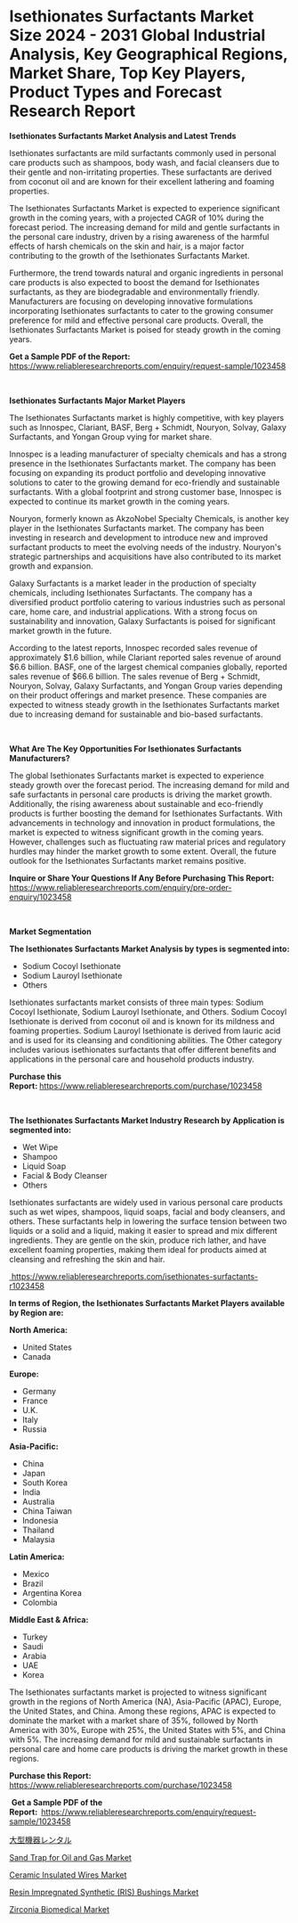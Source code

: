<p><h1>Isethionates Surfactants Market Size 2024 - 2031 Global Industrial Analysis, Key Geographical Regions, Market Share, Top Key Players, Product Types and Forecast Research Report</h1></p><p><strong>Isethionates Surfactants Market Analysis and Latest Trends</strong></p>
<p><p>Isethionates surfactants are mild surfactants commonly used in personal care products such as shampoos, body wash, and facial cleansers due to their gentle and non-irritating properties. These surfactants are derived from coconut oil and are known for their excellent lathering and foaming properties.</p><p>The Isethionates Surfactants Market is expected to experience significant growth in the coming years, with a projected CAGR of 10% during the forecast period. The increasing demand for mild and gentle surfactants in the personal care industry, driven by a rising awareness of the harmful effects of harsh chemicals on the skin and hair, is a major factor contributing to the growth of the Isethionates Surfactants Market.</p><p>Furthermore, the trend towards natural and organic ingredients in personal care products is also expected to boost the demand for Isethionates surfactants, as they are biodegradable and environmentally friendly. Manufacturers are focusing on developing innovative formulations incorporating Isethionates surfactants to cater to the growing consumer preference for mild and effective personal care products. Overall, the Isethionates Surfactants Market is poised for steady growth in the coming years.</p></p>
<p><strong>Get a Sample PDF of the Report:&nbsp;</strong> <a href="https://www.reliableresearchreports.com/enquiry/request-sample/1023458">https://www.reliableresearchreports.com/enquiry/request-sample/1023458</a></p>
<p>&nbsp;</p>
<p><strong>Isethionates Surfactants Major Market Players</strong></p>
<p><p>The Isethionates Surfactants market is highly competitive, with key players such as Innospec, Clariant, BASF, Berg + Schmidt, Nouryon, Solvay, Galaxy Surfactants, and Yongan Group vying for market share. </p><p>Innospec is a leading manufacturer of specialty chemicals and has a strong presence in the Isethionates Surfactants market. The company has been focusing on expanding its product portfolio and developing innovative solutions to cater to the growing demand for eco-friendly and sustainable surfactants. With a global footprint and strong customer base, Innospec is expected to continue its market growth in the coming years.</p><p>Nouryon, formerly known as AkzoNobel Specialty Chemicals, is another key player in the Isethionates Surfactants market. The company has been investing in research and development to introduce new and improved surfactant products to meet the evolving needs of the industry. Nouryon's strategic partnerships and acquisitions have also contributed to its market growth and expansion.</p><p>Galaxy Surfactants is a market leader in the production of specialty chemicals, including Isethionates Surfactants. The company has a diversified product portfolio catering to various industries such as personal care, home care, and industrial applications. With a strong focus on sustainability and innovation, Galaxy Surfactants is poised for significant market growth in the future.</p><p>According to the latest reports, Innospec recorded sales revenue of approximately $1.6 billion, while Clariant reported sales revenue of around $6.6 billion. BASF, one of the largest chemical companies globally, reported sales revenue of $66.6 billion. The sales revenue of Berg + Schmidt, Nouryon, Solvay, Galaxy Surfactants, and Yongan Group varies depending on their product offerings and market presence. These companies are expected to witness steady growth in the Isethionates Surfactants market due to increasing demand for sustainable and bio-based surfactants.</p></p>
<p>&nbsp;</p>
<p><strong>What Are The Key Opportunities For Isethionates Surfactants Manufacturers?</strong></p>
<p><p>The global Isethionates Surfactants market is expected to experience steady growth over the forecast period. The increasing demand for mild and safe surfactants in personal care products is driving the market growth. Additionally, the rising awareness about sustainable and eco-friendly products is further boosting the demand for Isethionates Surfactants. With advancements in technology and innovation in product formulations, the market is expected to witness significant growth in the coming years. However, challenges such as fluctuating raw material prices and regulatory hurdles may hinder the market growth to some extent. Overall, the future outlook for the Isethionates Surfactants market remains positive.</p></p>
<p><strong>Inquire or Share Your Questions If Any Before Purchasing This Report:</strong> <a href="https://www.reliableresearchreports.com/enquiry/pre-order-enquiry/1023458">https://www.reliableresearchreports.com/enquiry/pre-order-enquiry/1023458</a></p>
<p>&nbsp;</p>
<p><strong>Market Segmentation</strong></p>
<p><strong>The Isethionates Surfactants Market Analysis by types is segmented into:</strong></p>
<p><ul><li>Sodium Cocoyl Isethionate</li><li>Sodium Lauroyl Isethionate</li><li>Others</li></ul></p>
<p><p>Isethionates surfactants market consists of three main types: Sodium Cocoyl Isethionate, Sodium Lauroyl Isethionate, and Others. Sodium Cocoyl Isethionate is derived from coconut oil and is known for its mildness and foaming properties. Sodium Lauroyl Isethionate is derived from lauric acid and is used for its cleansing and conditioning abilities. The Other category includes various isethionates surfactants that offer different benefits and applications in the personal care and household products industry.</p></p>
<p><strong>Purchase this Report:&nbsp;</strong><a href="https://www.reliableresearchreports.com/purchase/1023458">https://www.reliableresearchreports.com/purchase/1023458</a></p>
<p>&nbsp;</p>
<p><strong>The Isethionates Surfactants Market Industry Research by Application is segmented into:</strong></p>
<p><ul><li>Wet Wipe</li><li>Shampoo</li><li>Liquid Soap</li><li>Facial & Body Cleanser</li><li>Others</li></ul></p>
<p><p>Isethionates surfactants are widely used in various personal care products such as wet wipes, shampoos, liquid soaps, facial and body cleansers, and others. These surfactants help in lowering the surface tension between two liquids or a solid and a liquid, making it easier to spread and mix different ingredients. They are gentle on the skin, produce rich lather, and have excellent foaming properties, making them ideal for products aimed at cleansing and refreshing the skin and hair.</p></p>
<p><a href="https://www.reliableresearchreports.com/isethionates-surfactants-r1023458">&nbsp;https://www.reliableresearchreports.com/isethionates-surfactants-r1023458</a></p>
<p><strong>In terms of Region, the Isethionates Surfactants Market Players available by Region are:</strong></p>
<p>
    <p> <strong> North America: </strong>
        <ul>
            <li>United States</li>
            <li>Canada</li>
        </ul>
        </p> 
    <p> <strong> Europe: </strong>
        <ul>
            <li>Germany</li>
            <li>France</li>
            <li>U.K.</li>
            <li>Italy</li>
            <li>Russia</li>
        </ul>
        </p> 
    <p> <strong> Asia-Pacific: </strong>
        <ul>
            <li>China</li>
            <li>Japan</li>
            <li>South Korea</li>
            <li>India</li>
            <li>Australia</li>
            <li>China Taiwan</li>
            <li>Indonesia</li>
            <li>Thailand</li>
            <li>Malaysia</li>
        </ul>
        </p> 
    <p> <strong> Latin America: </strong>
        <ul>
            <li>Mexico</li>
            <li>Brazil</li>
            <li>Argentina Korea</li>
            <li>Colombia</li>
        </ul>
        </p> 
    <p> <strong> Middle East & Africa: </strong>
        <ul>
            <li>Turkey</li>
            <li>Saudi</li>
            <li>Arabia</li>
            <li>UAE</li>
            <li>Korea</li>
        </ul>
    </p>
    </p>
<p><p>The Isethionates surfactants market is projected to witness significant growth in the regions of North America (NA), Asia-Pacific (APAC), Europe, the United States, and China. Among these regions, APAC is expected to dominate the market with a market share of 35%, followed by North America with 30%, Europe with 25%, the United States with 5%, and China with 5%. The increasing demand for mild and sustainable surfactants in personal care and home care products is driving the market growth in these regions.</p></p>
<p><strong>Purchase this Report: </strong><a href="https://www.reliableresearchreports.com/purchase/1023458">https://www.reliableresearchreports.com/purchase/1023458</a></p>
<p>&nbsp;<strong>Get a Sample PDF of the Report:&nbsp;&nbsp;</strong><a href="https://www.reliableresearchreports.com/enquiry/request-sample/1023458">https://www.reliableresearchreports.com/enquiry/request-sample/1023458</a></p>
<p><strong></strong></p>
<p><p><a href="https://github.com/lababdou/Market-Research-Report-List-3/blob/main/528444356468.md">大型機器レンタル</a></p><p><a href="https://www.linkedin.com/pulse/decoding-sand-trap-oil-gas-market-metrics-share-trends-growth-tgdce">Sand Trap for Oil and Gas Market</a></p><p><a href="https://issuu.com/reportprime-2/docs/ceramic-insulated-wires-market-size-2030.pptx">Ceramic Insulated Wires Market</a></p><p><a href="https://www.linkedin.com/pulse/resin-impregnated-synthetic-ris-bushings-market-report-reveals-z5jge">Resin Impregnated Synthetic (RIS) Bushings Market</a></p><p><a href="https://github.com/NorbertYates/Market-Research-Report-List-4/blob/main/zirconia-biomedical-market.md">Zirconia Biomedical Market</a></p></p>